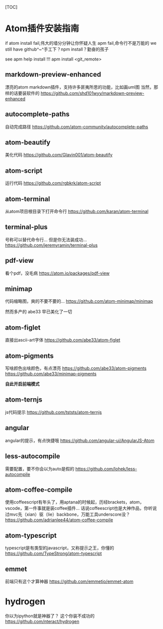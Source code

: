 
[TOC]
# Atom插件安装指南
if atom install fail,伟大的墙分分钟让你怀疑人生
apm fail,命令行不是万能的
we still have github^~^手工下？npm install？勤奋的孩子

see
apm help install
!!!
apm install <git_remote>




## markdown-preview-enhanced
漂亮的atom markdown插件，支持许多匪夷所思的功能，比如画uml图
当然，那样的话要装软件的
https://github.com/shd101wyy/markdown-preview-enhanced

## autocomplete-paths
自动完成路径
https://github.com/atom-community/autocomplete-paths

## atom-beautify
美化代码
https://github.com/Glavin001/atom-beautify

## atom-script
运行代码
https://github.com/rgbkrk/atom-script

## atom-terminal
从atom项目根目录下打开命令行
https://github.com/karan/atom-terminal

## terminal-plus
号称可以替代命令行...
但是你无法装成功...
https://github.com/jeremyramin/terminal-plus

## pdf-view
看个pdf，没毛病
https://atom.io/packages/pdf-view

## minimap
代码缩略图，爽的不要不要的...
https://github.com/atom-minimap/minimap

然而多产的 abe33 早已美化了一切
## atom-figlet
直接出ascii-art字体
https://github.com/abe33/atom-figlet

## atom-pigments
写啥颜色出啥颜色，有点漂亮
https://github.com/abe33/atom-pigments
https://github.com/abe33/minimap-pigments

__自此开启前端模式__

## atom-ternjs
js代码提示
https://github.com/tststs/atom-ternjs

## angular
angular的提示，有点快捷哦
https://github.com/angular-ui/AngularJS-Atom

## less-autocompile
需要配置，要不你会以为auto是假的
https://github.com/lohek/less-autocompile

## atom-coffee-compile
使用coffeescript有年头了，用aptana的时候起，历经brackets，atom，vscode，第一件事就是装coffee插件...
话说coffeescript也是大神作品，你听说过mvc先（xian）驱（lie）backbone，万能工具underscore没？
https://github.com/adrianlee44/atom-coffee-compile

## atom-typescript
typescript是有类型的javascript，又称提示之王，你懂的
https://github.com/TypeStrong/atom-typescript

## emmet
前端只有这个才算神器
https://github.com/emmetio/emmet-atom

# hydrogen
你以为ipython就是神器了？
这个你装不成功的
https://github.com/nteract/hydrogen
